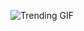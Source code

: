 ![Trending GIF](https://media2.giphy.com/media/v1.Y2lkPThiYjIxNzcyMjRrNGp0aHFveHFnNmtpdHdkZjk4emJ6ajR2MnU5dnhjYXVobHJ5cyZlcD12MV9naWZzX3NlYXJjaCZjdD1n/fryY00CO4xCz4uJuDQ/giphy.gif)
